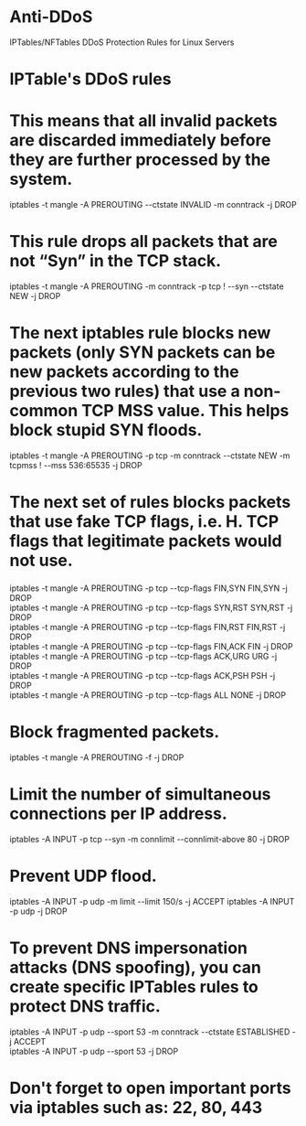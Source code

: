 # Anti-DDoS
IPTables/NFTables DDoS Protection Rules for Linux Servers


# IPTable's DDoS rules

# This means that all invalid packets are discarded immediately before they are further processed by the system.

iptables -t mangle -A PREROUTING --ctstate INVALID -m conntrack -j DROP

# This rule drops all packets that are not “Syn” in the TCP stack.

iptables -t mangle -A PREROUTING -m conntrack -p tcp ! --syn --ctstate NEW -j DROP

# The next iptables rule blocks new packets (only SYN packets can be new packets according to the previous two rules) that use a non-common TCP MSS value. This helps block stupid SYN floods.

iptables -t mangle -A PREROUTING -p tcp -m conntrack --ctstate NEW -m tcpmss ! --mss 536:65535 -j DROP

# The next set of rules blocks packets that use fake TCP flags, i.e. H. TCP flags that legitimate packets would not use.
###
iptables -t mangle -A PREROUTING -p tcp --tcp-flags FIN,SYN FIN,SYN -j DROP<br>
iptables -t mangle -A PREROUTING -p tcp --tcp-flags SYN,RST SYN,RST -j DROP<br>
iptables -t mangle -A PREROUTING -p tcp --tcp-flags FIN,RST FIN,RST -j DROP<br>
iptables -t mangle -A PREROUTING -p tcp --tcp-flags FIN,ACK FIN -j DROP<br>
iptables -t mangle -A PREROUTING -p tcp --tcp-flags ACK,URG URG -j DROP<br>
iptables -t mangle -A PREROUTING -p tcp --tcp-flags ACK,PSH PSH -j DROP<br>
iptables -t mangle -A PREROUTING -p tcp --tcp-flags ALL NONE -j DROP<br>
###

# Block fragmented packets.

iptables -t mangle -A PREROUTING -f -j DROP

# Limit the number of simultaneous connections per IP address.

iptables -A INPUT -p tcp --syn -m connlimit --connlimit-above 80 -j DROP

# Prevent UDP flood.

iptables -A INPUT -p udp -m limit --limit 150/s -j ACCEPT
iptables -A INPUT -p udp -j DROP

# To prevent DNS impersonation attacks (DNS spoofing), you can create specific IPTables rules to protect DNS traffic.

iptables -A INPUT -p udp --sport 53 -m conntrack --ctstate ESTABLISHED -j ACCEPT<br>
iptables -A INPUT -p udp --sport 53 -j DROP

# Don't forget to open important ports via iptables such as: 22, 80, 443
